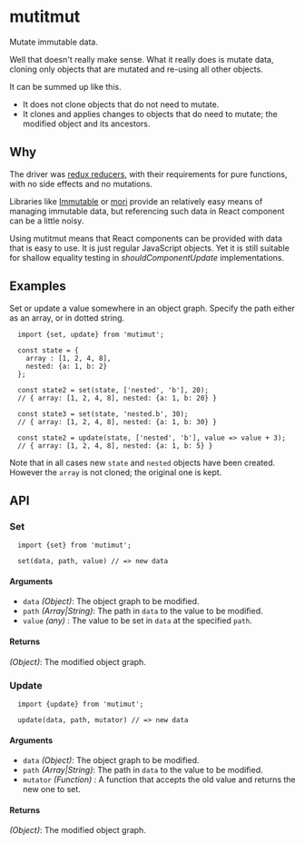 # mutitmut

Mutate immutable data.

Well that doesn't really make sense.
What it really does is mutate data, cloning only objects that are mutated
and re-using all other objects.

It can be summed up like this.
* It does not clone objects that do not need to mutate.
* It clones and applies changes to objects that do need to mutate; the modified object and its ancestors.

## Why
The driver was [redux reducers](http://rackt.github.io/redux/docs/basics/Reducers.html),
with their requirements for pure functions, with no side effects and no mutations.

Libraries like
[Immutable](https://github.com/facebook/immutable-js) or
[mori](http://swannodette.github.io/mori/)
provide an relatively easy means of managing immutable data,
but referencing such data in React component can be a little noisy.

Using mutitmut means that React components can be provided with
data that is easy to use. It is just regular JavaScript objects.
Yet it is still suitable for shallow equality testing in
_shouldComponentUpdate_ implementations.

## Examples
Set or update a value somewhere in an object graph.
Specify the path either as an array, or in dotted string.
```
  import {set, update} from 'mutimut';

  const state = {
    array : [1, 2, 4, 8],
    nested: {a: 1, b: 2}
  };

  const state2 = set(state, ['nested', 'b'], 20);
  // { array: [1, 2, 4, 8], nested: {a: 1, b: 20} }

  const state3 = set(state, 'nested.b', 30);
  // { array: [1, 2, 4, 8], nested: {a: 1, b: 30} }

  const state2 = update(state, ['nested', 'b'], value => value + 3);
  // { array: [1, 2, 4, 8], nested: {a: 1, b: 5} }
```
Note that in all cases new `state` and `nested` objects have been created.
However the `array` is not cloned; the original one is kept.

## API
### Set
```
  import {set} from 'mutimut';

  set(data, path, value) // => new data
```

#### Arguments
* `data` _(Object)_: The object graph to be modified.
* `path` _(Array|String)_: The path in `data` to the value to be modified.
* `value` _(any)_ : The value to be set in `data` at the specified `path`.

#### Returns
_(Object)_: The modified object graph.

### Update
```
  import {update} from 'mutimut';

  update(data, path, mutator) // => new data
```

#### Arguments
* `data` _(Object)_: The object graph to be modified.
* `path` _(Array|String)_: The path in `data` to the value to be modified.
* `mutator` _(Function)_ : A function that accepts the old value and returns the new one to set.

#### Returns
_(Object)_: The modified object graph.
